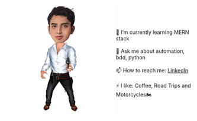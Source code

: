 <img align="left" src="abc.png" alt="Image" width="300" height="300">

<br><br><br>
🌱 I’m currently learning MERN stack 
<br><br>
💬 Ask me about automation, bdd, python 
<br><br>
📫 How to reach me: <a href="https://www.linkedin.com/in/shivam-s-27a406208/">LinkedIn</a>
<br><br>
⚡ I like: Coffee, Road Trips and Motorcycles🏍
